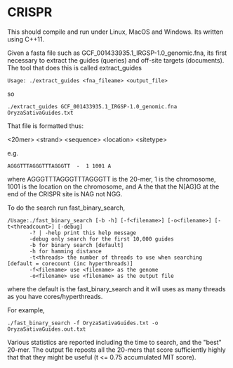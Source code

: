 # CRISPR

This should compile and run under Linux, MacOS and Windows.  Its written using C++11.

Given a fasta file such as GCF_001433935.1_IRGSP-1.0_genomic.fna, its first necessary to extract the guides (queries) and off-site targets (documents).  The tool that does this is called extract_guides

```
Usage: ./extract_guides <fna_fileame> <output_file>
```

so

```
./extract_guides GCF_001433935.1_IRGSP-1.0_genomic.fna OryzaSativaGuides.txt
```


That file is formatted thus:

\<20mer\> \<strand\> \<sequence\> \<location\> \<sitetype\>

e.g.

```
AGGGTTTAGGGTTTAGGGTT  -  1 1001 A
```

where AGGGTTTAGGGTTTAGGGTT is the 20-mer, 1 is the chromosome, 1001 is the location on the chromosome, and A the that the N[AG]G at the end of the CRISPR site is NAG not NGG.


To do the search run fast_binary_search,

```
/Usage:./fast_binary_search [-b -h] [-f<filename>] [-o<filename>] [-t<threadcount>] [-debug]
       -? | -help print this help message
       -debug only search for the first 10,000 guides
       -b for binary search [default]
       -h for hamming distance
       -t<threads> the number of threads to use when searching [default = corecount (inc hyperthreads)]
       -f<filename> use <filename> as the genome
       -o<filename> use <filename> as the output file
```

where the default is the fast_binary_search and it will uses as many threads as you have cores/hyperthreads.

For example,

```
./fast_binary_search -f OryzaSativaGuides.txt -o OryzaSativaGuides.out.txt
```

Various statistics are reported including the time to search, and the "best" 20-mer.  The output fle reposts all the 20-mers that score sufficiently highly that that they might be useful (t <= 0.75 accumulated MIT score).


